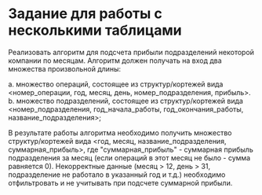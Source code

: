 # Задание для работы c несколькими таблицами
Реализовать алгоритм для подсчета прибыли подразделений некоторой компании по месяцам.
Алгоритм должен получать на вход два множества произвольной длины:

а. множество операций, состоящее из структур/кортежей вида <номер_операции, год, месяц, день, номер_подразделения, прибыль>.
b. множество подразделений, состоящее из структур/кортежей вида <номер_подразделения, год_начала_работы, год_окончания_работы, название_подразделения>;

В результате работы алгоритма необходимо получить множество структур/кортежей вида <год, месяц, название_подразделения, суммарная_прибыль>, где "суммарная_прибыль" - суммарная прибыль подразделения за месяц (если операций в этот месяц не было - сумма равняется 0).
Некорректные данные (месяц > 12, день > 31, подразделение не работало в указанный год и т.д.) необходимо отфильтровать и не учитывать при подсчете суммарной прибыли.
